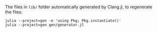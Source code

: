 The files in `lib/` folder automatically generated by Clang.jl, to regenerate the files:

```console
julia --project=gen -e 'using Pkg; Pkg.instantiate()'
julia --project=gen gen/generator.jl
```
